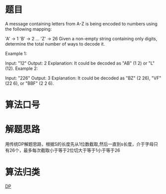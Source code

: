 # 题目
A message containing letters from A-Z is being encoded to numbers using the following mapping:

'A' -> 1
'B' -> 2
...
'Z' -> 26
Given a non-empty string containing only digits, determine the total number of ways to decode it.

Example 1:

Input: "12"
Output: 2
Explanation: It could be decoded as "AB" (1 2) or "L" (12).
Example 2:

Input: "226"
Output: 3
Explanation: It could be decoded as "BZ" (2 26), "VF" (22 6), or "BBF" (2 2 6).

# 算法口号


# 解题思路
用传统DP解题思路，根据S的长度先从1位数截取,然后一直到s长度，介于字母只有26个，最多每次截取小于等于2位切大于等于1小于等于26

# 算法归类
<a href="../../../DataStructure.md">DP</a>

